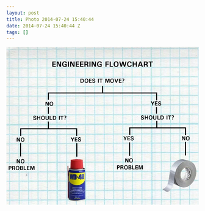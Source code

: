 ```yaml
---
layout: post
title: Photo 2014-07-24 15:40:44
date: 2014-07-24 15:40:44 Z
tags: []
---
```

![](/media/2014/07/92736449341.jpg)
